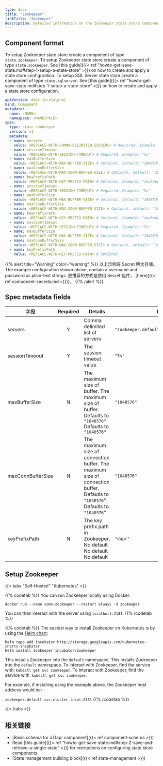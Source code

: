 ```yaml
---
type: docs
title: "Zookeeper"
linkTitle: "Zookeeper"
description: Detailed information on the Zookeeper state store component
---
```


## Component format

To setup Zookeeper state store create a component of type `state.zookeeper`. To setup Zookeeper state store create a component of type `state.zookeeper`. See [this guide]({{< ref "howto-get-save-state.md#step-1-setup-a-state-store" >}}) on how to create and apply a state store configuration. To setup SQL Server state store create a component of type `state.sqlserver`. See [this guide]({{< ref "howto-get-save-state.md#step-1-setup-a-state-store" >}}) on how to create and apply a state store configuration.

```yaml
apiVersion: dapr.io/v1alpha1
kind: Component
metadata:
  name: <NAME>
  namespace: <NAMESPACE>
spec:
  type: state.zookeeper
  version: v1
  metadata:
  - name: servers
    value: <REPLACE-WITH-COMMA-DELIMITED-SERVERS> # Required. Example: "zookeeper.default.svc.cluster.local:2181"
  - name: sessionTimeout
    value: <REPLACE-WITH-SESSION-TIMEOUT> # Required. Example: "5s"
  - name: maxBufferSize
    value: <REPLACE-WITH-MAX-BUFFER-SIZE> # Optional. default: "1048576"
  - name: maxConnBufferSize
    value: <REPLACE-WITH-MAX-CONN-BUFFER-SIZE> # Optional. default: "1048576"
  - name: keyPrefixPath
    value: <REPLACE-WITH-KEY-PREFIX-PATH> # Optional. Example: "zookeeper.default.svc.cluster.local:2181"
  - name: sessionTimeout
    value: <REPLACE-WITH-SESSION-TIMEOUT> # Required. Example: "5s"
  - name: maxBufferSize
    value: <REPLACE-WITH-MAX-BUFFER-SIZE> # Optional. default: "1048576"
  - name: maxConnBufferSize
    value: <REPLACE-WITH-MAX-CONN-BUFFER-SIZE> # Optional. default: "1048576"
  - name: keyPrefixPath
    value: <REPLACE-WITH-KEY-PREFIX-PATH> # Optional. Example: "zookeeper.default.svc.cluster.local:2181"
  - name: sessionTimeout
    value: <REPLACE-WITH-SESSION-TIMEOUT> # Required. Example: "5s"
  - name: maxBufferSize
    value: <REPLACE-WITH-MAX-BUFFER-SIZE> # Optional. default: "1048576"
  - name: maxConnBufferSize
    value: <REPLACE-WITH-MAX-CONN-BUFFER-SIZE> # Optional. default: "1048576"
  - name: keyPrefixPath
    value: <REPLACE-WITH-KEY-PREFIX-PATH> # Optional.
```

{{% alert title="Warning" color="warning" %}}
以上示例将 Secret 明文存储。 The example configuration shown above, contain a username and password as plain-text strings. 更推荐的方式是使用 Secret 组件， [here]({{< ref component-secrets.md >}}})。
{{% /alert %}}

## Spec metadata fields

| 字段                | Required | Details                                                                                                                       | Example                                      |
| ----------------- |:--------:| ----------------------------------------------------------------------------------------------------------------------------- | -------------------------------------------- |
| servers           |    Y     | Comma delimited list of servers                                                                                               | `"zookeeper.default.svc.cluster.local:2181"` |
| sessionTimeout    |    Y     | The session timeout value                                                                                                     | `"5s"`                                       |
| maxBufferSize     |    N     | The maximum size of buffer. The maximum size of buffer. Defaults to `"1048576"` Defaults to `"1048576"`                       | `"1048576"`                                  |
| maxConnBufferSize |    N     | The maximum size of connection buffer. The maximum size of connection buffer. Defautls to `"1048576`" Defautls to `"1048576`" | `"1048576"`                                  |
| keyPrefixPath     |    N     | The key prefix path in Zookeeper. No default No default No default                                                            | `"dapr"`                                     |

## Setup Zookeeper

{{< tabs "Self-Hosted" "Kubernetes" >}}

{{% codetab %}}
You can run Zookeeper locally using Docker:

```
docker run --name some-zookeeper --restart always -d zookeeper
```

You can then interact with the server using `localhost:2181`.
{{% /codetab %}}

{{% codetab %}}
The easiest way to install Zookeeper on Kubernetes is by using the [Helm chart](https://github.com/helm/charts/tree/master/incubator/zookeeper):

```
helm repo add incubator http://storage.googleapis.com/kubernetes-charts-incubator
helm install zookeeper incubator/zookeeper
```

This installs Zookeeper into the `default` namespace. This installs Zookeeper into the `default` namespace. To interact with Zookeeper, find the service with: `kubectl get svc zookeeper`. To interact with Zookeeper, find the service with: `kubectl get svc zookeeper`.

For example, if installing using the example above, the Zookeeper host address would be:

`zookeeper.default.svc.cluster.local:2181`
{{% /codetab %}}

{{< /tabs >}}


## 相关链接
- [Basic schema for a Dapr component]({{< ref component-schema >}})
- Read [this guide]({{< ref "howto-get-save-state.md#step-2-save-and-retrieve-a-single-state" >}}) for instructions on configuring state store components
- [State management building block]({{< ref state-management >}})
